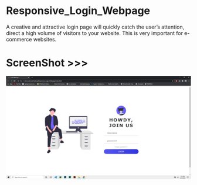 # Responsive_Login_Webpage
 A creative and attractive login page will quickly catch the user’s attention, direct a high volume of visitors to your website. This is very important for e-commerce websites.
 
 # ScreenShot >>>
 ![alt text](https://github.com/AhsanParadise/Responsive_Login_Webpage/blob/master/ScreenShot.jpg?raw=true)
